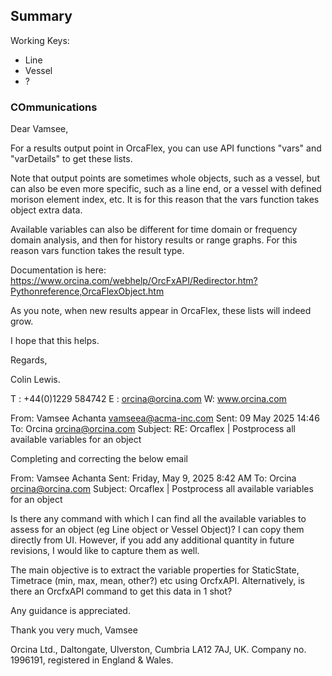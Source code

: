 ## Summary
Working Keys:
- Line
- Vessel
- ?

### COmmunications

Dear Vamsee,

For a results output point in OrcaFlex, you can use API functions "vars" and "varDetails" to get these lists.

Note that output points are sometimes whole objects, such as a vessel, but can also be even more specific, such as a line end, or a vessel with defined morison element index, etc. It is for this reason that the vars function takes object extra data.

Available variables can also be different for time domain or frequency domain analysis, and then for history results or range graphs. For this reason vars function takes the result type.

Documentation is here:
https://www.orcina.com/webhelp/OrcFxAPI/Redirector.htm?Pythonreference,OrcaFlexObject.htm

As you note, when new results appear in OrcaFlex, these lists will indeed grow.

I hope that this helps.

Regards,

Colin Lewis.

 
T :  +44(0)1229 584742
E :  orcina@orcina.com
W:  www.orcina.com
     



From: Vamsee Achanta <vamseea@acma-inc.com> 
Sent: 09 May 2025 14:46
To: Orcina <orcina@orcina.com>
Subject: RE: Orcaflex | Postprocess all available variables for an object

Completing and correcting the below email

From: Vamsee Achanta 
Sent: Friday, May 9, 2025 8:42 AM
To: Orcina <orcina@orcina.com>
Subject: Orcaflex | Postprocess all available variables for an object

Is there any command with which I can find all the available variables to assess for an object (eg Line object or Vessel Object)?  I can copy them directly from UI. However, if you add any additional quantity in future revisions, I would like to capture them as well.

The main objective is to extract the variable properties for StaticState, Timetrace (min, max, mean, other?) etc using OrcfxAPI. Alternatively, is there an OrcfxAPI command to get this data in 1 shot?

Any guidance is appreciated.

 


Thank you very much,
Vamsee

Orcina Ltd., Daltongate, Ulverston, Cumbria LA12 7AJ, UK. Company no. 1996191, registered in England & Wales. 
